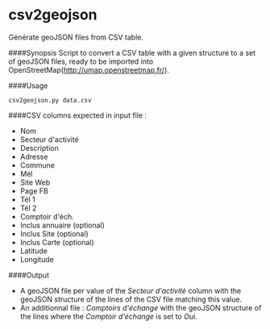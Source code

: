 # csv2geojson
Générate geoJSON files from CSV table.

####Synopsis
Script to convert a CSV table with a given structure to a set of geoJSON files, ready to be imported into OpenStreetMap(http://umap.openstreetmap.fr/).

####Usage

	csv2geojson.py data.csv
	  
####CSV columns expected in input file :

- Nom
- Secteur d'activité
- Description
- Adresse
- Commune
- Mél
- Site Web
- Page FB
- Tél 1
- Tél 2
- Comptoir d'éch.
- Inclus annuaire (optional)
- Inclus Site (optional)
- Inclus Carte (optional)
- Latitude
- Longitude

####Output

- A geoJSON file per value of the *Secteur d'activité* column with the geoJSON structure of the lines of the CSV file matching this value.
- An additionnal file : *Comptoirs d'échange*  with the geoJSON structure of the lines where the *Comptoir d'échange* is set to *Oui*.


